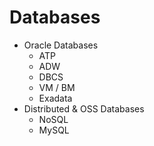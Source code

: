 # Databases

- Oracle Databases
  - ATP
  - ADW
  - DBCS
  - VM / BM
  - Exadata
- Distributed & OSS Databases
  - NoSQL
  - MySQL
  